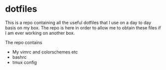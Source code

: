 # dotfiles
This is a repo containing all the useful dotfiles that I use on a day to day basis on my box. The repo is here in order to allow me to obtain these files if I am ever working on another box.

The repo contains
- My vimrc and colorschemes etc
- bashrc
- tmux config
